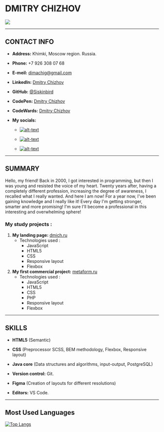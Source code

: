 # DMITRY CHIZHOV

![](https://github.com/Siskinbird/rsschool-cv/blob/gh-pages/CVphoto.png)

***
## CONTACT INFO

* **Address:** Khimki, Moscow region. Russia.

* **Phone:** +7 926 308 07 68 

* **E-meil:** [dimachig@gmail.com](mailto:dimachig@gmail.com)

* **LinkedIn:** [Dmitry Chizhov](https://www.linkedin.com/in/drchig/)

* **GitHub:** [@Siskinbird](https://github.com/Siskinbird)

* **CodePen:** [Dmitry Chizhov](https://codepen.io/Siskinbird)

* **CodeWards:** [Dmitry Chizhov](https://www.codewars.com/users/Siskinbird)

* **My socials:** 
    
    - [![alt-text](https://img.shields.io/badge/-ВКонтакте-blue?style=flat&logo=vk&logoColor=white  "vk.com")](https://vk.com/chigoff)&nbsp;&nbsp;
    
    - [![alt-text](https://img.shields.io/badge/-instagram-E4405F?style=flat&logo=instagram&logoColor=white)](https://www.instagram.com/d.chig)&nbsp;&nbsp;
    
    - [![alt-text](https://img.shields.io/badge/-telegram-grey?style=flat&logo=telegram&logoColor=white)](https://t.me/Siskin_bird)&nbsp;&nbsp;
***
## SUMMARY

Hello, my friend! Back in 2000, I got interested in programming, but then I was young and resisted the voice of my heart. Twenty years after, having a completely different profession, increasing the degree of awareness, I recalled what I really wanted. And here I am now! For a year now, I've been gaining knowledge and I really like it! Every day I'm getting stronger, smarter and more promising! I'm sure I'll become a professional in this interesting and overwhelming sphere!
### My study projects :

1. **My landing page:** [dmich.ru](https://dmich.ru/)
    * Technologies used : 
        - JavaScript
        - HTML5
        - CSS
        - Responsive layout
        - Flexbox
2. **My first commercial project:** [metaform.ru](https://www.metaform.ru/)
    * Technologies used : 
        - JavaScript
        - HTML5
        - CSS
        - PHP
        - Responsive layout
        - Flexbox
***
## SKILLS
* **HTML5** (Semantic)

* **CSS** (Preprocessor SCSS, BEM methodology, Flexbox, Responsive layout)

* **Java core** (Data structures and algorithms, input-output, PostgreSQL)

* **Version control:** Git.

* **Figma** (Creation of layouts for different resolutions)

* **Editors:** VS Code.

***
## Most Used Languages
[![Top Langs](https://github-readme-stats.vercel.app/api/top-langs/?username=siskinbird&hide=css&layout=compact)](https://github.com/anuraghazra/github-readme-stats)

